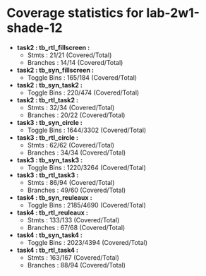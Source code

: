 # Coverage statistics for lab-2w1-shade-12
* **task2 : tb_rtl_fillscreen :**
  * Stmts : 21/21 (Covered/Total)
  * Branches : 14/14 (Covered/Total)
* **task2 : tb_syn_fillscreen :**
  * Toggle Bins : 165/184 (Covered/Total)
* **task2 : tb_syn_task2 :**
  * Toggle Bins : 220/474 (Covered/Total)
* **task2 : tb_rtl_task2 :**
  * Stmts : 32/34 (Covered/Total)
  * Branches : 20/22 (Covered/Total)
* **task3 : tb_syn_circle :**
  * Toggle Bins : 1644/3302 (Covered/Total)
* **task3 : tb_rtl_circle :**
  * Stmts : 62/62 (Covered/Total)
  * Branches : 34/34 (Covered/Total)
* **task3 : tb_syn_task3 :**
  * Toggle Bins : 1220/3264 (Covered/Total)
* **task3 : tb_rtl_task3 :**
  * Stmts : 86/94 (Covered/Total)
  * Branches : 49/60 (Covered/Total)
* **task4 : tb_syn_reuleaux :**
  * Toggle Bins : 2185/4690 (Covered/Total)
* **task4 : tb_rtl_reuleaux :**
  * Stmts : 133/133 (Covered/Total)
  * Branches : 67/68 (Covered/Total)
* **task4 : tb_syn_task4 :**
  * Toggle Bins : 2023/4394 (Covered/Total)
* **task4 : tb_rtl_task4 :**
  * Stmts : 163/167 (Covered/Total)
  * Branches : 88/94 (Covered/Total)
